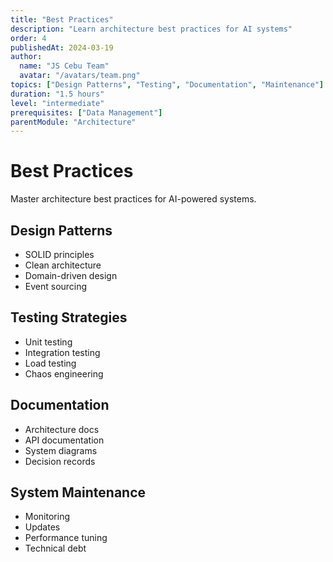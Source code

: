 ```yaml
---
title: "Best Practices"
description: "Learn architecture best practices for AI systems"
order: 4
publishedAt: 2024-03-19
author:
  name: "JS Cebu Team"
  avatar: "/avatars/team.png"
topics: ["Design Patterns", "Testing", "Documentation", "Maintenance"]
duration: "1.5 hours"
level: "intermediate"
prerequisites: ["Data Management"]
parentModule: "Architecture"
---
```


# Best Practices

Master architecture best practices for AI-powered systems.

## Design Patterns

- SOLID principles
- Clean architecture
- Domain-driven design
- Event sourcing

## Testing Strategies

- Unit testing
- Integration testing
- Load testing
- Chaos engineering

## Documentation

- Architecture docs
- API documentation
- System diagrams
- Decision records

## System Maintenance

- Monitoring
- Updates
- Performance tuning
- Technical debt

